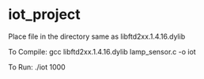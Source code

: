 # iot_project

Place file in the directory same as libftd2xx.1.4.16.dylib

To Compile:
gcc libftd2xx.1.4.16.dylib lamp_sensor.c -o iot

To Run:
./iot 1000

